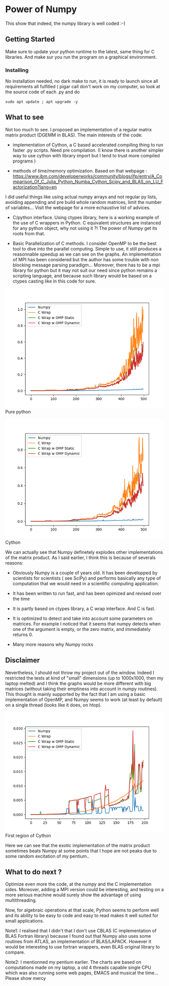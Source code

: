 # Power of Numpy

This show that indeed, the numpy library is well coded :-)

## Getting Started

Make sure to update your python runtime to the latest, same thing for C libraries. And make sur you run the program on a graphical environment.
### Installing

No installation needed, no dark make to run, it is ready to launch since all requirements all fulfilled ( pigar call don't work on my computer, so look at the source code of each .py and do

```
sudo apt update ; apt upgrade -y
```

## What to see

Not too much to see. I proposed an implementation of a regular matrix matrix product (DGEMM in BLAS).
The main interests of the code:

- implementation of Cython, a C based accelerated compiling thing to run faster .py scripts. Need pre compilation. (I know there is another simpler way to use cython with library import but I tend to trust more compiled programs )

- methods of time/memory optimization. Based on that webpage : https://www.ibm.com/developerworks/community/blogs/jfp/entry/A_Comparison_Of_C_Julia_Python_Numba_Cython_Scipy_and_BLAS_on_LU_Factorization?lang=en

I did useful things like using actual numpy arrays and not regular py lists, avoiding appending and pre build whole random matrices, limit the number of variables... Visit the webpage for a more echaustive list of advices.

- C/python interface. Using ctypes library, here is a working example of the use of C wrappers in Python. C equivalent structures are instanced for any python object, why not using it ?! The power of Numpy get its roots from that.

- Basic Parallelization of C methods. I consider OpenMP to be the best tool to dive into the parallel computing. Simple to use, it still produces a reasonnable speedup as we can see on the graphs. An implementation of MPI has been considered but the author has some trouble with non blocking message parsing paradigm... Moreover, there has to be a mpi library for python but it may not suit our need since python remains a scripting language, and because such library would be based on a ctypes casting like in this code for sure.


![Pure python3 launch](/python500.png) Pure python

![Pre compiled Cython](/cython500.png) Cython

We can actually see that Numpy definetely explodes other implementations of the matrix product. As I said earlier, I think this is because of severals reasons:

- Obviously Numpy is a couple of years old. It has been developped by scientists for scientists ( see SciPy) and performs basically any type of computation that we would need in a scientific computing application. 

- It has been written to run fast, and has been opimized and revised over the time

- It is partly based on ctypes library, a C wrap interface. And C is fast.

- It is optimized to detect and take into account some parameters on matrices. For example I noticed that it seems that numpy detects when one of the argument is empty, or the zero matrix, and immediately returns 0.

- Many more reasons why Numpy rocks

## Disclaimer

Nevertheless, I should not throw my project out of the window. Indeed I restricted the tests at kind of "small" dimensions (up to 1000x1000, then my laptop melted) and I think the graphs would be more different with big matrices (without taking their emptiness into account in numpy routines). This thought is mainly supported by the fact that I am using a basic implementation of OpenMP, and Numpy seems to work (at least by default) on a single thread (looks like it does, on htop).

![First region of Cython tests](/cython200.png) First region of Cython

Here we can see that the exotic implementation of the matrix product sometimes beats Numpy at some points that I hope are not peaks due to some random excitation of my pentium..

## What to do next ?

Optimize even more the code, at the numpy and the C implementation sides.
Moreover, adding a MPI version could be interesting, and testing on a more serious machine would surely show the advantage of using multithreading.

Now, for algebraic operations at that scale, Python seems to perform well and its ability to be easy to code and easy to read makes it well suited for small applications.

Note1: I realised that I didn't that I don't use CBLAS (C implementation of BLAS Fortran library) because I found out that Numpy also uses some routines from ATLAS, an implementation of BLAS/LAPACK. However it would be interesting to use fortran wrappers, even BLAS original library to compare.


Note2: I mentionned my pentium earlier. The charts are based on computations made on my laptop, a old 4 threads capable single CPU which was also running some web pages, EMACS and musicat the time... Please show mercy


